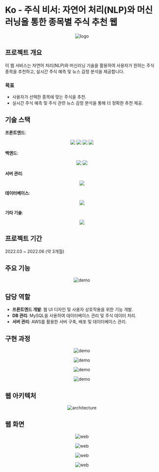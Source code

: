 # Ko - 주식 비서: 자연어 처리(NLP)와 머신러닝을 통한 종목별 주식 추천 웹

<p align="center">
  <img src="https://github.com/user-attachments/assets/3332b3ed-2af5-4213-bd4d-dc7e6d835e3a" alt="logo">
</p>

## 프로젝트 개요

이 웹 서비스는 자연어 처리(NLP)와 머신러닝 기술을 활용하여 사용자가 원하는 주식 종목을 추천하고, 실시간 주식 예측 및 뉴스 감정 분석을 제공합니다.

### 목표
- 사용자가 선택한 종목에 맞는 주식을 추천.
- 실시간 주식 예측 및 주식 관련 뉴스 감정 분석을 통해 더 정확한 추천 제공.

## 기술 스택

**프론트엔드**:
<p align="center">
  <img src="https://img.shields.io/badge/javascript-F7DF1E?style=for-the-badge&logo=javascript&logoColor=black">
  <img src="https://img.shields.io/badge/bootstrap-7952B3?style=for-the-badge&logo=bootstrap&logoColor=white">
  <img src="https://img.shields.io/badge/html5-E34F26?style=for-the-badge&logo=html5&logoColor=white">
  <img src="https://img.shields.io/badge/css-1572B6?style=for-the-badge&logo=css3&logoColor=white">
</p>

**백엔드**:
<p align="center">
  <img src="https://img.shields.io/badge/springboot-6DB33F?style=for-the-badge&logo=springboot&logoColor=white">
  <img src="https://img.shields.io/badge/java-007396?style=for-the-badge&logo=java&logoColor=white">
</p>

**서버 관리**:
<p align="center">
  <img src="https://img.shields.io/badge/Amazon AWS-232F3E?style=flat-square&logo=amazonaws&logoColor=white"/>
</p>

**데이터베이스**:
<p align="center">
  <img src="https://img.shields.io/badge/mysql-4479A1?style=for-the-badge&logo=mysql&logoColor=white">
</p>

**기타 기술**:
<p align="center">
  <img src="https://img.shields.io/badge/python-3776AB?style=for-the-badge&logo=python&logoColor=white">
</p>

## 프로젝트 기간

2022.03 ~ 2022.06 (약 3개월)

## 주요 기능

<p align="center">
  <img src="https://github.com/user-attachments/assets/7a43eaa9-be8c-43a6-aa6e-82fd561fbc14" alt="demo">
</p>

## 담당 역할

- **프론트엔드 개발**: 웹 UI 디자인 및 사용자 상호작용을 위한 기능 개발.
- **DB 관리**: MySQL을 사용하여 데이터베이스 관리 및 주식 데이터 처리.
- **서버 관리**: AWS를 활용한 서버 구축, 배포 및 데이터베이스 관리.

## 구현 과정
<p align="center">
  <img src="https://github.com/user-attachments/assets/aa6318b5-383f-436c-806d-f614dc33677e" alt="demo">
</p>
<p align="center">
  <img src="https://github.com/user-attachments/assets/c2481a2a-10ea-4c6e-8a59-068483f7a304" alt="demo">
</p>
<p align="center">
  <img src="https://github.com/user-attachments/assets/cc037bf2-944d-4e76-94c6-cd6dae64670d" alt="demo">
</p>
<p align="center">
  <img src="https://github.com/user-attachments/assets/794ed30b-b272-40b6-aa0d-f3ce1bc8d682" alt="demo">
</p>

## 웹 아키텍처

<p align="center">
  <img src="https://github.com/user-attachments/assets/f8a153f8-421c-4203-9bc3-c42b9849c4ac" alt="architecture">
</p>

## 웹 화면

<p align="center">
  <img src="https://github.com/user-attachments/assets/bfd8791d-9bd6-42b1-a724-45d8d1cd41f9" alt="web">
</p>
<p align="center">
  <img src="https://github.com/user-attachments/assets/ee8289de-2aef-4bc2-8a75-3f66fafd32c1" alt="web">
</p>
<p align="center">
  <img src="https://github.com/user-attachments/assets/dd581f34-d9d6-41c8-9f3a-c5e0f1809ffc" alt="web">
</p>
<p align="center">
  <img src="https://github.com/user-attachments/assets/994e9c59-3207-4589-a60f-4c1f28648133" alt="web">
</p>
